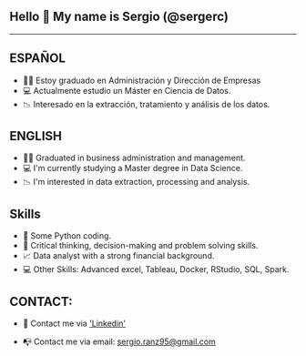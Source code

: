 ## Hello :wave: My name is Sergio (@sergerc) 
---

## ESPAÑOL

* :office_worker: Estoy graduado en Administración y Dirección de Empresas
* :computer: Actualmente estudio un Máster en Ciencia de Datos.
* :chart_with_downwards_trend: Interesado en la extracción, tratamiento y análisis de los datos. 

## ENGLISH

* :office_worker: Graduated in business administration and management. 
* :computer: I'm currently studying a Master degree in Data Science. 
* :chart_with_downwards_trend: I'm interested in data extraction, processing and analysis.

## Skills

* :snake: Some Python coding. 
* :monocle_face: Critical thinking, decision-making and problem solving skills.
* :chart_with_upwards_trend: Data analyst with a strong financial background. 
* :computer: Other Skills: Advanced excel, Tableau, Docker, RStudio, SQL, Spark. 

## CONTACT: 

* :handshake: Contact me via ['Linkedin'](https://www.linkedin.com/in/sergio-ranz-casado-3318b713a/)

* :mailbox_with_no_mail: Contact me via email: sergio.ranz95@gmail.com
